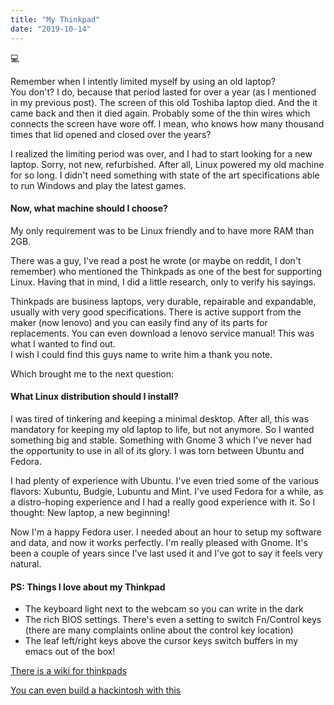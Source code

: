 ```yaml
---
title: "My Thinkpad"
date: "2019-10-14"
---
```


💻

Remember when I intently limited myself by using an old laptop?  
You don't? I do, because that period lasted for over a year (as I mentioned in my previous post). The screen of this old Toshiba laptop died. And the it came back and then it died again. Probably some of the thin wires which connects the screen have wore off. I mean, who knows how many thousand times that lid opened and closed over the years?

I realized the limiting period was over, and I had to start looking for a new laptop. Sorry, not new, refurbished. After all, Linux powered my old machine for so long. I didn't need something with state of the art specifications able to run Windows and play the latest games.

#### Now, what machine should I choose?

My only requirement was to be Linux friendly and to have more RAM than 2GB.

There was a guy, I've read a post he wrote (or maybe on reddit, I don't remember) who mentioned the Thinkpads as one of the best for supporting Linux. Having that in mind, I did a little research, only to verify his sayings.

Thinkpads are business laptops, very durable, repairable and expandable, usually with very good specifications. There is active support from the maker (now lenovo) and you can easily find any of its parts for replacements. You can even download a lenovo service manual! This was what I wanted to find out.  
I wish I could find this guys name to write him a thank you note.

Which brought me to the next question:

#### What Linux distribution should I install?

I was tired of tinkering and keeping a minimal desktop. After all, this was mandatory for keeping my old laptop to life, but not anymore. So I wanted something big and stable. Something with Gnome 3 which I've never had the opportunity to use in all of its glory. I was torn between Ubuntu and Fedora.

I had plenty of experience with Ubuntu. I've even tried some of the various flavors: Xubuntu, Budgie, Lubuntu and Mint. I've used Fedora for a while, as a distro-hoping experience and I had a really good experience with it. So I thought: New laptop, a new beginning!

Now I'm a happy Fedora user. I needed about an hour to setup my software and data, and now it works perfectly. I'm really pleased with Gnome. It's been a couple of years since I've last used it and I've got to say it feels very natural.

#### PS: Things I love about my Thinkpad

- The keyboard light next to the webcam so you can write in the dark
- The rich BIOS settings. There's even a setting to switch Fn/Control keys (there are many complaints online about the control key location)
- The leaf left/right keys above the cursor keys switch buffers in my emacs out of the box!

[There is a wiki for thinkpads](https://www.thinkwiki.org/wiki/ThinkWiki)

[You can even build a hackintosh with this](https://josephsiu.com/convert-windows-10-thinkpad-t420-into-dual-boot-hackintosh-running-macos-high-sierra/)
